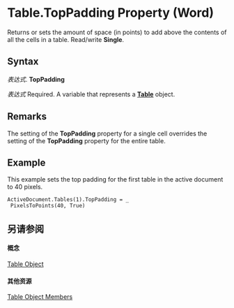 
# Table.TopPadding Property (Word)

Returns or sets the amount of space (in points) to add above the contents of all the cells in a table. Read/write  **Single**.


## Syntax

 _表达式_. **TopPadding**

 _表达式_ Required. A variable that represents a **[Table](996b58dd-ebc6-ee30-5bfe-c5e51a0f71d6.md)** object.


## Remarks

The setting of the  **TopPadding** property for a single cell overrides the setting of the **TopPadding** property for the entire table.


## Example

This example sets the top padding for the first table in the active document to 40 pixels.


```
ActiveDocument.Tables(1).TopPadding = _ 
 PixelsToPoints(40, True)
```


## 另请参阅


#### 概念


[Table Object](996b58dd-ebc6-ee30-5bfe-c5e51a0f71d6.md)
#### 其他资源


[Table Object Members](http://msdn.microsoft.com/library/5367ee92-b5a3-92c7-787b-46a302586a0d%28Office.15%29.aspx)